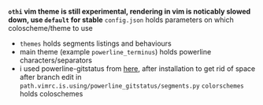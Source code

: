 **`othi` vim theme is still experimental, rendering in vim is noticably slowed
down, use `default` for stable**
`config.json` holds parameters on which coloscheme/theme to use

- `themes` holds segments listings and behaviours
- main theme (example `powerline_terminus`) holds powerline
  characters/separators
- i used powerline-gitstatus from [here](https://github.com/jaspernbrouwer/powerline-gitstatus), after installation to get rid of space after branch edit in `path.vimrc.is.using/powerline_gitstatus/segments.py`
`colorschemes` holds coloschemes

